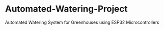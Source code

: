 # Automated-Watering-Project
Automated Watering System for Greenhouses using ESP32 Microcontrollers
